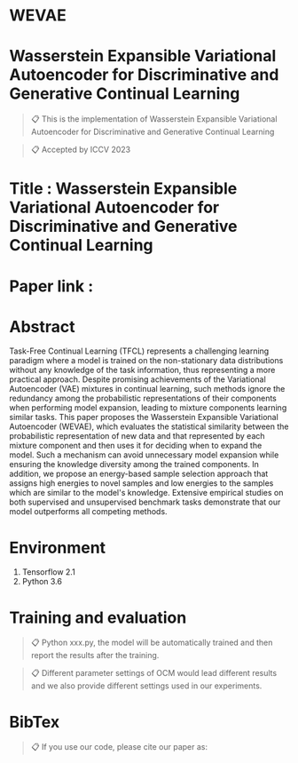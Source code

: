 # WEVAE

# Wasserstein Expansible Variational Autoencoder for Discriminative and Generative Continual Learning

>📋 This is the implementation of Wasserstein Expansible Variational Autoencoder for Discriminative and Generative Continual Learning

>📋 Accepted by ICCV 2023

# Title : Wasserstein Expansible Variational Autoencoder for Discriminative and Generative Continual Learning

# Paper link : 



# Abstract

Task-Free Continual Learning (TFCL) represents a challenging learning paradigm where a model is trained on the non-stationary data distributions without any knowledge of the task information, thus representing a more practical approach. Despite promising achievements of the Variational Autoencoder (VAE) mixtures in continual learning, such methods ignore the redundancy among the probabilistic representations of their components when performing model expansion, leading to mixture components learning similar tasks. This paper proposes the Wasserstein Expansible Variational Autoencoder (WEVAE), which evaluates the statistical similarity between the probabilistic representation of new data and that represented by each mixture component and then uses it for deciding when to expand the model. Such a mechanism can avoid unnecessary model expansion while ensuring the knowledge diversity among the trained components. In addition, we propose an energy-based sample selection approach that assigns high energies to novel samples and low energies to the samples which are similar to the model's knowledge. Extensive empirical studies on both supervised and unsupervised benchmark tasks demonstrate that our model outperforms all competing methods.

# Environment

1. Tensorflow 2.1
2. Python 3.6

# Training and evaluation

>📋 Python xxx.py, the model will be automatically trained and then report the results after the training.

>📋 Different parameter settings of OCM would lead different results and we also provide different settings used in our experiments.

# BibTex
>📋 If you use our code, please cite our paper as:





 
